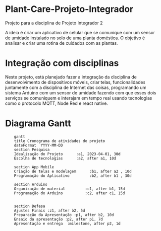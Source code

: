 # Plant-Care-Projeto-Integrador
Projeto para a disciplina de Projeto Integrador 2

A ideia é criar um aplicativo de celular que se comunique com um sensor de umidade instalado no solo de uma planta doméstica.
O objetivo é analisar e criar uma rotina de cuidados com as plantas.

# Integração com disciplinas 

Neste projeto, está planejado fazer a integração da disciplina de desenvolvimento de dispositivos móveis, criar telas, funcionalidades juntamente com a disciplina de Internet das coisas, programando um sistema Arduino com um sensor de umidade fazendo com que esses dois serviços se comuniquem e interajam em tempo real usando tecnologias como o protocolo MQTT, Node Red e react native.

# Diagrama Gantt

```mermaid
    gantt
    title Cronograma de atividades do projeto
    dateFormat  YYYY-MM-DD
    section Pesquisa 
    Idealização do Projeto      :a1, 2023-04-01, 30d
    Escolha de tecnologias      :a2, after a1, 10d
    
    section App Mobile
    Criação de telas e modelagem      :b1, after a2 , 10d
    Programação do Aplicativo         :b2, after b1 , 30d
    
    section Arduino
    Organização de material         :c1, after b1, 15d
    Programação do Arduino          :c2, after c1, 15d

    
    section Defesa
    Ajustes Finais :z1, after b2, 5d
    Preparação da Apresentação :p1, after b2, 10d
    Ensaio da apresentação :p2, after p1, 7d
    Apresentação e entrega  :milestone, after p2, 1d
```
